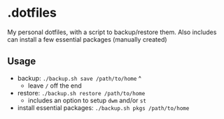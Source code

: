 # .dotfiles

My personal dotfiles, with a script to backup/restore them.  Also includes can install a few essential packages (manually created)


## Usage

- backup: `./backup.sh save /path/to/home`
					 ^
	- leave `/` off the end
- restore: `./backup.sh restore /path/to/home`
	- includes an option to setup `dwm` and/or `st`
- install essential packages: `./backup.sh pkgs /path/to/home`   
